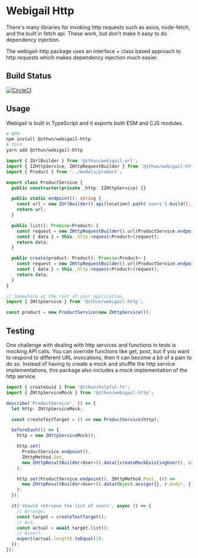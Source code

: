 # Webigail Http

There's many libraries for invoking http requests such as axios, node-fetch, and the built in fetch api. These work, but
don't make it easy to do dependency injection.

The webigail-http package uses an interface + class based approach to http requests which makes dependency injection
much easier.

## Build Status

[![CircleCI](https://dl.circleci.com/status-badge/img/gh/zthun/webigail/tree/latest.svg?style=shield)](https://dl.circleci.com/status-badge/redirect/gh/zthun/webigail/tree/latest)

## Usage

Webigail is built in TypeScript and it exports both ESM and CJS modules.

```sh
# NPM
npm install @zthun/webigail-http
# Yarn
yarn add @zthun/webigail-http
```

```ts
import { ZUrlBuilder } from '@zthun/webigail-url';
import { IZHttpService, ZHttpRequestBuilder } from '@zthun/webigail-http';
import { Product } from '../models/product';

export class ProductService {
  public constructor(private _http: IZHttpService) {}

  public static endpoint(): string {
    const url = new ZUrlBuilder().api(location).path('users').build();
    return url;
  }

  public list(): Promise<Product> {
    const request = new ZHttpRequestBuilder().url(ProductService.endpoint()).get().build();
    const { data } = this._http.request<Product>(request);
    return data;
  }

  public create(product: Product): Promise<Product> {
    const request = new ZHttpRequestBuilder().url(ProductService.endpoint()).post(product).build();
    const { data } = this._http.request<Product>(request);
    return data;
  }
}

// Somewhere at the root of your application.
import { ZHttpService } from '@zthun/webigail-http';

const product = new ProductService(new ZHttpService());
```

## Testing

One challenge with dealing with http services and functions in tests is mocking API calls. You can override functions
like get, post, but if you want to respond to different URL invocations, then it can become a bit of a pain to do so.
Instead of having to create a mock and shuffle the http service implementations, this package also includes a mock
implementation of the http service.

```ts
import { createGuid } from '@zthun/helpful-fn';
import { ZHttpServiceMock } from '@zthun/webigail-http';

describe('ProductService', () => {
  let http: ZHttpServiceMock;

  const createTestTarget = () => new ProductService(http);

  beforeEach(() => {
    http = new ZHttpServiceMock();

    http.set(
      ProductService.endpoint(),
      ZHttpMethod.Get,
      new ZHttpResultBuilder<User>().data([createMockExistingUser(), createMockExistingUser()]).build()
    );

    http.set(ProductService.endpoint(), ZHttpMethod.Post, (r) =>
      new ZHttpResultBuilder<User>().data(Object.assign({}, r.body!, { id: createGuid() })).build()
    );
  });

  it('should retrieve the list of users', async () => {
    // Arrange.
    const target = createTestTarget();
    // Act.
    const actual = await target.list();
    // Assert.
    expect(actual.length).toEqual(2);
  });
});
```
